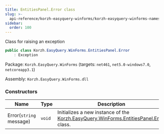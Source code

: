 ```yaml
---
title: EntitiesPanel.Error class
slug: >-
  api-reference/korzh-easyquery-winforms/korzh-easyquery-winforms-namespace/entitiespanel-error-class
sidebar:
  order: 100
---
```


Class for raising an exception
```csharp
public class Korzh.EasyQuery.WinForms.EntitiesPanel.Error
    : Exception

```
Package: `Korzh.EasyQuery.WinForms` (targets: `net461`, `net5.0-windows7.0`, `netcoreapp3.1`)

Assembly: `Korzh.EasyQuery.WinForms.dll`

### Constructors

| Name | Type | Description | 
| --- | --- | --- | 
| Error(`string` message) | `void` | Initializes a new instance of the [Korzh.EasyQuery.WinForms.EntitiesPanel.Error](///////////////easyquery/docs/api-reference/korzh-easyquery-winforms/korzh-easyquery-winforms-namespace/entitiespanel-class) class. |
